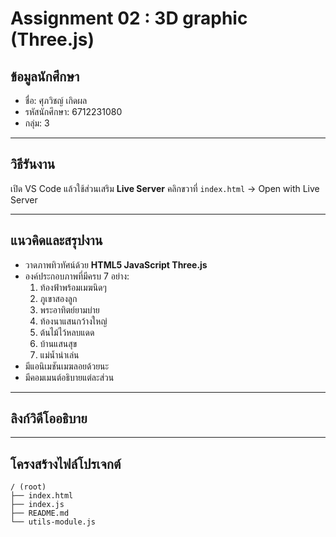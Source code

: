 # Assignment 02 : 3D graphic (Three.js)

## ข้อมูลนักศึกษา
- ชื่อ: ศุภวิชญ์ เกิดผล
- รหัสนักศึกษา: 6712231080
- กลุ่ม: 3

---

## วิธีรันงาน
 เปิด VS Code แล้วใช้ส่วนเสริม **Live Server** คลิกขวาที่ `index.html` → Open with Live Server

---

## แนวคิดและสรุปงาน
- วาดภาพทิวทัศน์ด้วย **HTML5 JavaScript Three.js** 
- องค์ประกอบภาพที่มีครบ 7 อย่าง:
  1. ท้องฟ้าพร้อมเมฆนิดๆ
  2. ภูเขาสองลูก
  3. พระอาทิตย์ยามบ่าย
  4. ท้องนาแสนกว้างใหญ่
  5. ต้นไม้ไว้หลบแดด
  6. บ้านแสนสุข
  7. แม่น้ำน่าเล่น
- มีแอนิเมชันเมฆลอยด้วยนะ
- มีคอมเมนต์อธิบายแต่ละส่วน 

---

## ลิงก์วิดีโออธิบาย 


---

## โครงสร้างไฟล์โปรเจกต์
```
/ (root)
├── index.html
├── index.js
├── README.md
└── utils-module.js
```